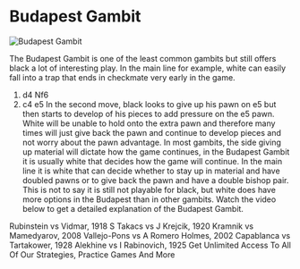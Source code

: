 # Budapest Gambit

![Budapest Gambit](https://www.thechesswebsite.com/wp-content/uploads/2012/07/budapest_big.jpg)


The Budapest Gambit is one of the least common gambits but still offers black a lot of interesting play. In the main line for example, white can easily fall into a trap that ends in checkmate very early in the game.
1. d4 Nf6
2. c4 e5
In the second move, black looks to give up his pawn on e5 but then starts to develop of his pieces to add pressure on the e5 pawn. White will be unable to hold onto the extra pawn and therefore many times will just give back the pawn and continue to develop pieces and not worry about the pawn advantage.
In most gambits, the side giving up material will dictate how the game continues, in the Budapest Gambit it is usually white that decides how the game will continue. In the main line it is white that can decide whether to stay up in material and have doubled pawns or to give back the pawn and have a double bishop pair. This is not to say it is still not playable for black, but white does have more options in the Budapest than in other gambits.
Watch the video below to get a detailed explanation of the Budapest Gambit.




Rubinstein vs Vidmar, 1918
S Takacs vs J Krejcik, 1920
Kramnik vs Mamedyarov, 2008
Vallejo-Pons vs A Romero Holmes, 2002
Capablanca vs Tartakower, 1928
Alekhine vs I Rabinovich, 1925
Get Unlimited Access To All Of Our Strategies, Practice Games And More